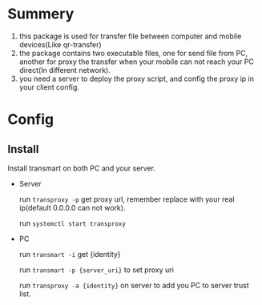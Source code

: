 # Summery

1. this package is used for transfer file between computer and mobile devices(Like qr-transfer)
2. the package contains two executable files, one for send file from PC, another for proxy the transfer when your mobile can not reach your PC direct(In different network).
3. you need a server to deploy the proxy script, and config the proxy ip in your client config.

# Config

## Install
Install transmart on both PC and your server.
* Server
    
    run `transproxy -p` get proxy url, remember replace with your real ip(default 0.0.0.0 can not work).
    
    run `systemctl start transproxy`
    
    
* PC

    run `transmart -i` get {identity}
    
    run `transmart -p {server_uri}` to set proxy uri
    
    run `transproxy -a {identity}` on server to add you PC to server trust list.

